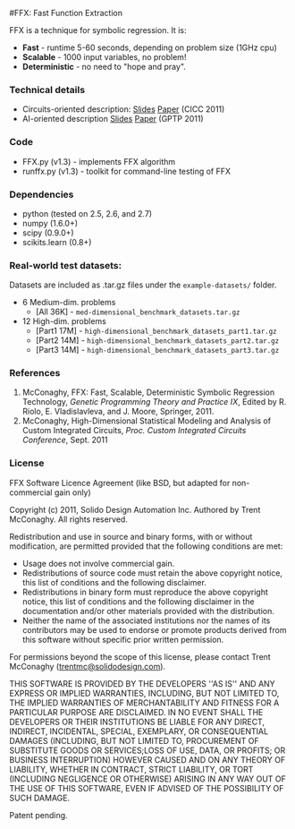 #FFX: Fast Function Extraction

FFX is a technique for symbolic regression. It is:

- __Fast__ - runtime 5-60 seconds, depending on problem size (1GHz cpu)
- __Scalable__ - 1000 input variables, no problem!
- __Deterministic__ - no need to "hope and pray".

### Technical details

- Circuits-oriented description: [Slides](http://trent.st/content/2011-CICC-FFX-slides.ppt) [Paper](http://trent.st/content/2011-CICC-FFX-paper.pdf) (CICC 2011)
- AI-oriented description [Slides](http://trent.st/content/2011-GPTP-FFX-slides.pdf) [Paper](http://trent.st/content/2011-GPTP-FFX-paper.pdf) (GPTP 2011)

### Code
* FFX.py (v1.3) - implements FFX algorithm
* runffx.py (v1.3) - toolkit for command-line testing of FFX


### Dependencies
* python (tested on 2.5, 2.6, and 2.7)
* numpy (1.6.0+)
* scipy (0.9.0+) 
* scikits.learn (0.8+)

### Real-world test datasets:
Datasets are included as .tar.gz files under the `example-datasets/` folder.

* 6 Medium-dim. problems 
	- [All 36K] - `med-dimensional_benchmark_datasets.tar.gz`
* 12 High-dim. problems 
	- [Part1 17M] - `high-dimensional_benchmark_datasets_part1.tar.gz`
	- [Part2 14M] - `high-dimensional_benchmark_datasets_part2.tar.gz` 
	- [Part3 14M] - `high-dimensional_benchmark_datasets_part3.tar.gz`


### References

1. McConaghy, FFX: Fast, Scalable, Deterministic Symbolic Regression Technology, _Genetic Programming Theory and Practice IX_, Edited by R. Riolo, E. Vladislavleva, and J. Moore, Springer, 2011.
2. McConaghy, High-Dimensional Statistical Modeling and Analysis of Custom Integrated Circuits, _Proc. Custom Integrated Circuits Conference_, Sept. 2011


### License
FFX Software Licence Agreement (like BSD, but adapted for non-commercial gain only)

Copyright (c) 2011, Solido Design Automation Inc.  Authored by Trent McConaghy.
All rights reserved.

Redistribution and use in source and binary forms, with or without modification, are permitted provided that the following conditions are met:

* Usage does not involve commercial gain. 
* Redistributions of source code must retain the above copyright notice, this list of conditions and the following disclaimer.
* Redistributions in binary form must reproduce the above copyright notice, this list of conditions and the following disclaimer in the documentation and/or other materials provided with the distribution.
* Neither the name of the associated institutions nor the names of its contributors may be used to endorse or promote products derived from this software without specific prior written permission.

For permissions beyond the scope of this license, please contact Trent McConaghy (trentmc@solidodesign.com).

THIS SOFTWARE IS PROVIDED BY THE DEVELOPERS ''AS IS'' AND ANY EXPRESS OR IMPLIED WARRANTIES, INCLUDING, BUT NOT LIMITED TO, THE IMPLIED WARRANTIES OF MERCHANTABILITY AND FITNESS FOR A PARTICULAR PURPOSE ARE DISCLAIMED. IN NO EVENT SHALL THE DEVELOPERS OR THEIR INSTITUTIONS BE LIABLE FOR ANY DIRECT, INDIRECT, INCIDENTAL, SPECIAL, EXEMPLARY, OR CONSEQUENTIAL DAMAGES (INCLUDING, BUT NOT LIMITED TO, PROCUREMENT OF SUBSTITUTE GOODS OR SERVICES;LOSS OF USE, DATA, OR PROFITS; OR BUSINESS INTERRUPTION) HOWEVER CAUSED AND ON ANY THEORY OF LIABILITY, WHETHER IN CONTRACT, STRICT LIABILITY, OR TORT (INCLUDING NEGLIGENCE OR OTHERWISE) ARISING IN ANY WAY OUT OF THE USE OF THIS SOFTWARE, EVEN IF ADVISED OF THE POSSIBILITY OF SUCH DAMAGE. 

Patent pending.
